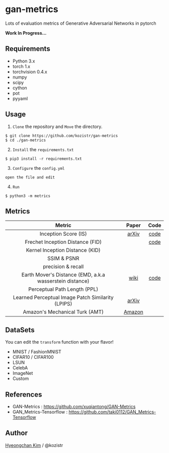 # gan-metrics
Lots of evaluation metrics of Generative Adversarial Networks in pytorch

**Work In Progress...**

## Requirements

* Python 3.x
* torch 1.x
* torchvision 0.4.x
* numpy
* scipy
* cython
* pot
* pyyaml

## Usage

1. `Clone` the repository and `Move` the directory.

```shell script
$ git clone https://github.com/kozistr/gan-metrics
$ cd ./gan-metrics
```

2. `Install` the `requirements.txt` 

```shell script
$ pip3 install -r requirements.txt
```

3. `Configure` the `config.yml` 

```shell script
open the file and edit
```

4. `Run`

```shell script
$ python3 -m metrics
```

## Metrics

| Metric | Paper | Code |
| :---: | :---: | :---: |
| Inception Score (IS) | [arXiv](https://arxiv.org/abs/1801.01973) | [code]( ./metrics/is) |
| Frechet Inception Distance (FID) | | [code](./metrics/fid) |
| Kernel Inception Distance (KID) | | |
| SSIM & PSNR | | |
| precision & recall | | |
| Earth Mover's Distance (EMD, a.k.a wasserstein distance) | [wiki](https://en.wikipedia.org/wiki/Earth_mover%27s_distance) | [code](./metric/emd) |
| Perceptual Path Length (PPL) | | |
| Learned Perceptual Image Patch Similarity (LPIPS) | [arXiv](https://arxiv.org/abs/1801.03924) | |
| Amazon's Mechanical Turk (AMT) | [Amazon](https://www.mturk.com/) | |

## DataSets

You can edit the `transform` function with your flavor!

* MNIST / FashionMNIST
* CIFAR10 / CIFAR100
* LSUN
* CelebA
* ImageNet
* Custom

## References

* GAN-Metrics : https://github.com/xuqiantong/GAN-Metrics
* GAN_Metrics-Tensorflow : https://github.com/taki0112/GAN_Metrics-Tensorflow

## Author

[Hyeongchan Kim](http://kozistr.tech) / @kozistr
